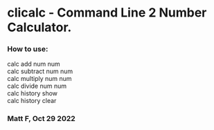 # clicalc - Command Line 2 Number Calculator.
### How to use:
calc add num num<br>
calc subtract num num<br>
calc multiply num num<br>
calc divide num num<br>
calc history show<br>
calc history clear<br>
### Matt F, Oct 29 2022
